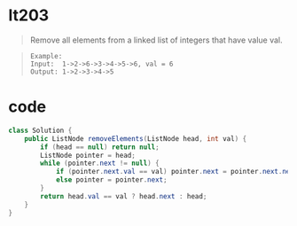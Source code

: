 # lt203
> Remove all elements from a linked list of integers that have value val.

>     Example:
>     Input:  1->2->6->3->4->5->6, val = 6
>     Output: 1->2->3->4->5


# code
```java
class Solution {
    public ListNode removeElements(ListNode head, int val) {
        if (head == null) return null;
        ListNode pointer = head;
        while (pointer.next != null) {
            if (pointer.next.val == val) pointer.next = pointer.next.next;
            else pointer = pointer.next;
        }
        return head.val == val ? head.next : head;
    }
}
```